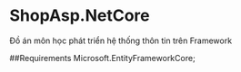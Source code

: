 # ShopAsp.NetCore
Đồ án môn học phát triển hệ thống thôn tin trên Framework

##Requirements
Microsoft.EntityFrameworkCore;
